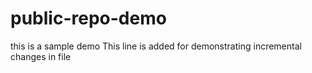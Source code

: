 # public-repo-demo
this is a sample demo
This line is added for demonstrating incremental changes in file
